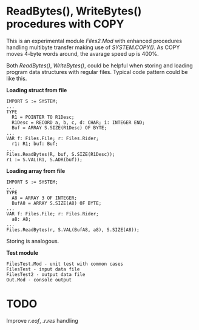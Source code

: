 # ReadBytes(), WriteBytes() procedures with COPY

This is an experimental module *Files2.Mod* with enhanced procedures handling multibyte transfer making use of *SYSTEM.COPY()*. As COPY moves 4-byte words around, the avarage speed up is 400%.

Both *ReadBytes()*, *WriteBytes()*, could be helpful when storing and loading program data structures with regular files. Typical code pattern could be like this.

**Loading struct from file**

	IMPORT S := SYSTEM;
	...
	TYPE
	  R1 = POINTER TO R1Desc;
	  R1Desc = RECORD a, b, c, d: CHAR; i: INTEGER END;
	  Buf = ARRAY S.SIZE(R1Desc) OF BYTE;
	...
	VAR f: Files.File; r: Files.Rider;
	  r1: R1; buf: Buf;
	...
	Files.ReadBytes(R, buf, S.SIZE(R1Desc));
	r1 := S.VAL(R1, S.ADR(buf));

**Loading array from file**

	IMPORT S := SYSTEM;
	...
	TYPE
	  A8 = ARRAY 3 OF INTEGER;
	  BufA8 = ARRAY S.SIZE(A8) OF BYTE;
	...
	VAR f: Files.File; r: Files.Rider;
	  a8: A8;
	...
	Files.ReadBytes(r, S.VAL(BufA8, a8), S.SIZE(A8));

Storing is analogous.

**Test module**

	FilesTest.Mod - unit test with common cases
	FilesTest - input data file
	FilesTest2 - output data file
	Out.Mod - console output

# TODO

Improve *r.eof*, *.r.res* handling



